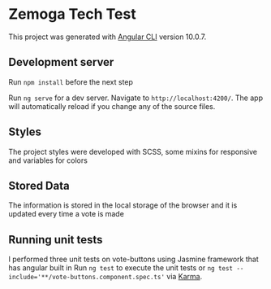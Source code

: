 # Zemoga Tech Test

This project was generated with [Angular CLI](https://github.com/angular/angular-cli) version 10.0.7.

## Development server

Run `npm install` before the next step

Run `ng serve` for a dev server. Navigate to `http://localhost:4200/`. The app will automatically reload if you change any of the source files.

## Styles

The project styles were developed with SCSS, some mixins for responsive and variables for colors

## Stored Data

The information is stored in the local storage of the browser and it is updated every time a vote is made

## Running unit tests

I performed three unit tests on vote-buttons using Jasmine framework that has angular built in
Run `ng test` to execute the unit tests or `ng test --include='**/vote-buttons.component.spec.ts'` via [Karma](https://karma-runner.github.io).

